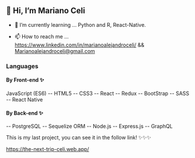 <h2>👋 Hi, I’m Mariano Celi</h2>

- 🌱 I’m currently learning ... Python and R, React-Native.

- 📫 How to reach me ... https://www.linkedin.com/in/marianoalejandroceli/ && Marianoalejandroceli@gmail.com

<h3>Languages</h3>
<h4>By Front-end ✨</h4>
JavaScript (ES6)
-- HTML5 
-- CSS3 
-- React
-- Redux 
-- BootStrap 
-- SASS
-- React Native

<h4>By Back-end ✨</h4>
-- PostgreSQL 
-- Sequelize ORM 
-- Node.js
-- Express.js 
-- GraphQL

<!---
nanoceli/nanoceli is a ✨ special ✨ repository because its `README.md` (this file) appears on your GitHub profile.
You can click the Preview link to take a look at your changes.
--->

This is my last project, you can see it in the follow link! ✨✨✨

https://the-next-trip-celi.web.app/
